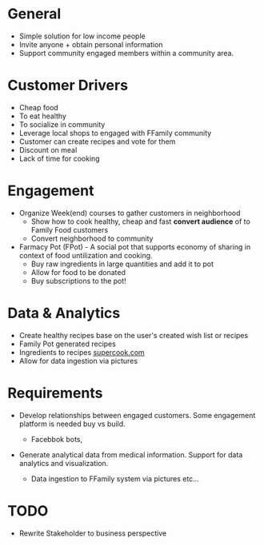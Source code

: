 # General

- Simple solution for low income people
- Invite anyone + obtain personal information
- Support community engaged members within a community area.

# Customer Drivers

- Cheap food
- To eat healthy
- To socialize in community
- Leverage local shops to engaged with FFamily community
- Customer can create recipes and vote for them
- Discount on meal
- Lack of time for cooking

# Engagement

- Organize Week(end) courses to gather customers in neighborhood
  - Show how to cook healthy, cheap and fast **convert audience** of to Family Food customers
  - Convert neighborhood to community
- Farmacy Pot (FPot) - A social pot that supports economy of sharing in context of food untilization and cooking.
  - Buy raw ingredients in large quantities and add it to pot
  - Allow for food to be donated
  - Buy subscriptions to the pot!

# Data & Analytics

- Create healthy recipes base on the user's created wish list  or recipes
- Family Pot generated recipes
- Ingredients to recipes [supercook.com](supercook.com)
- Allow for data ingestion via pictures

# Requirements

- Develop relationships between engaged customers. Some engagement platform is needed buy vs build.
	- Facebbok bots,

- Generate analytical data from medical information. Support for data analytics and visualization.
	- Data ingestion to FFamily system via pictures etc...

# TODO

- Rewrite Stakeholder to business perspective
